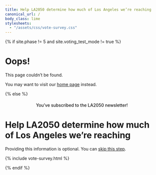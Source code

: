 ```yaml
---
title: Help LA2050 determine how much of Los Angeles we’re reaching
canonical_url: /
body_class: lime
stylesheets:
  - "/assets/css/vote-survey.css"
---
```


{% if site.phase != 5 and site.voting_test_mode != true %}

# Oops!

<div class="introduction" markdown="1">
This page couldn’t be found.

You may want to visit our [home page](/) instead.
</div>

{% else %}

<div class="introduction" markdown="1">

<h2 style="max-width: none; text-align: center; font-size: inherit; color: var(--secondary-color); font-weight: 500;">You’ve subscribed to the LA2050 newsletter! <span style="font-weight: normal; color: rgb(41, 41, 41); /* @midnight */"></span></h2>

<h1>Help LA2050 determine how much of Los Angeles we’re reaching</h1>
<p style="font-size: inherit;"><small style="font-size: inherit;">Providing this information is optional. You can <a href="/vote/confirmation/">skip this step</a>.</small></p>

</div>

{% include vote-survey.html %}

{% endif %}
